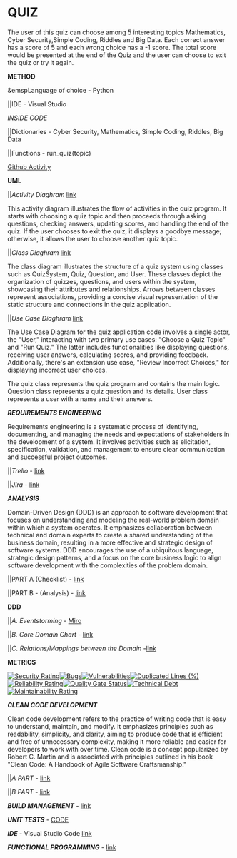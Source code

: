 # QUIZ
The user of this quiz can choose among 5 interesting topics Mathematics, Cyber Security,Simple Coding, Riddles and Big Data. Each correct answer has a score of 5 and each wrong choice has a -1 score. The total score would be presented at the end of the Quiz and the user can choose to exit the quiz or try it again.

**METHOD**

&emspLanguage of choice - Python

||IDE - Visual Studio

*INSIDE CODE*

||Dictionaries - Cyber Security, Mathematics, Simple Coding, Riddles, Big Data

||Functions - run_quiz(topic)

[Github Activity](https://github.com/CirilSM/Quiz_py/activity)

****UML****

||*Activity Diaghram* [link](https://github.com/CirilSM/Quiz_py/blob/main/Activity%20Diaghram%20(Updated).png)

This activity diagram illustrates the flow of activities in the quiz program. It starts with choosing a quiz topic and then proceeds through asking questions, checking answers, updating scores, and handling the end of the quiz. If the user chooses to exit the quiz, it displays a goodbye message; otherwise, it allows the user to choose another quiz topic.

||*Class Diaghram* [link](https://github.com/CirilSM/Quiz_py/blob/main/Class%20Diaghram(updated).png)

The class diagram illustrates the structure of a quiz system using classes such as QuizSystem, Quiz, Question, and User. These classes depict the organization of quizzes, questions, and users within the system, showcasing their attributes and relationships. Arrows between classes represent associations, providing a concise visual representation of the static structure and connections in the quiz application.

||*Use Case Diaghram* [link](https://github.com/CirilSM/Quiz_py/blob/main/Untitled%20Use%20Case.png)

The Use Case Diagram for the quiz application code involves a single actor, the "User," interacting with two primary use cases: "Choose a Quiz Topic" and "Run Quiz." The latter includes functionalities like displaying questions, receiving user answers, calculating scores, and providing feedback. Additionally, there's an extension use case, "Review Incorrect Choices," for displaying incorrect user choices.

The quiz class represents the quiz program and contains the main logic.
Question class represents a quiz question and its details.
User class represents a user with a name and their answers.



***REQUIREMENTS ENGINEERING***

Requirements engineering is a systematic process of identifying, documenting, and managing the needs and expectations of stakeholders in the development of a system. It involves activities such as elicitation, specification, validation, and management to ensure clear communication and successful project outcomes.


||*Trello* - [link](https://trello.com/invite/b/Bgu6AhXb/ATTI98901215374970c6e9f727dc23b4e33cB031ADDA/quiz)

||*Jira* - [link](https://ciril2992000.atlassian.net/jira/software/projects/QUIZ/boards/3)


***ANALYSIS***

Domain-Driven Design (DDD) is an approach to software development that focuses on understanding and modeling the real-world problem domain within which a system operates. It emphasizes collaboration between technical and domain experts to create a shared understanding of the business domain, resulting in a more effective and strategic design of software systems. DDD encourages the use of a ubiquitous language, strategic design patterns, and a focus on the core business logic to align software development with the complexities of the problem domain.

||PART A (Checklist) - [link](https://github.com/CirilSM/Quiz_py/blob/main/PART%20A.pdf)

||PART B - (Analysis) - [link](https://github.com/CirilSM/Quiz_py/blob/main/PART%20A.pdf)


****DDD****

||*A. Eventstorming* - [Miro](https://miro.com/app/board/uXjVN4fbazU=/?share_link_id=146440318679)

||*B. Core Domain Chart* - [link](https://github.com/CirilSM/Quiz_py/blob/main/CORE%20DOMAIN%20CHART.png)

||*C. Relations/Mappings between the Domain* -[link](https://github.com/CirilSM/Quiz_py/blob/main/Domain%20Relation%20Chart.png)


****METRICS****

[![Security Rating](https://sonarcloud.io/api/project_badges/measure?project=CirilSM_Quiz_py&metric=security_rating)](https://sonarcloud.io/summary/new_code?id=CirilSM_Quiz_py)[![Bugs](https://sonarcloud.io/api/project_badges/measure?project=CirilSM_Quiz_py&metric=bugs)](https://sonarcloud.io/summary/new_code?id=CirilSM_Quiz_py)[![Vulnerabilities](https://sonarcloud.io/api/project_badges/measure?project=CirilSM_Quiz_py&metric=vulnerabilities)](https://sonarcloud.io/summary/new_code?id=CirilSM_Quiz_py)[![Duplicated Lines (%)](https://sonarcloud.io/api/project_badges/measure?project=CirilSM_Quiz_py&metric=duplicated_lines_density)](https://sonarcloud.io/summary/new_code?id=CirilSM_Quiz_py)[![Reliability Rating](https://sonarcloud.io/api/project_badges/measure?project=CirilSM_Quiz_py&metric=reliability_rating)](https://sonarcloud.io/summary/new_code?id=CirilSM_Quiz_py)[![Quality Gate Status](https://sonarcloud.io/api/project_badges/measure?project=CirilSM_Quiz_py&metric=alert_status)](https://sonarcloud.io/summary/new_code?id=CirilSM_Quiz_py)[![Technical Debt](https://sonarcloud.io/api/project_badges/measure?project=CirilSM_Quiz_py&metric=sqale_index)](https://sonarcloud.io/summary/new_code?id=CirilSM_Quiz_py)[![Maintainability Rating](https://sonarcloud.io/api/project_badges/measure?project=CirilSM_Quiz_py&metric=sqale_rating)](https://sonarcloud.io/summary/new_code?id=CirilSM_Quiz_py)


***CLEAN CODE DEVELOPMENT***


Clean code development refers to the practice of writing code that is easy to understand, maintain, and modify. It emphasizes principles such as readability, simplicity, and clarity, aiming to produce code that is efficient and free of unnecessary complexity, making it more reliable and easier for developers to work with over time. Clean code is a concept popularized by Robert C. Martin and is associated with principles outlined in his book "Clean Code: A Handbook of Agile Software Craftsmanship."

||*A PART* - [link](https://github.com/CirilSM/Quiz_py/blob/main/CLEAN%20CODE%20DEVELOPMENT.pdf)

||*B PART* - [link](https://github.com/CirilSM/Quiz_py/blob/main/CHEAT%20SHEET.pdf)



***BUILD MANAGEMENT*** - [link](https://github.com/CirilSM/Quiz_py/blob/main/.github/workflows/main.yml)


***UNIT TESTS*** - [CODE](https://github.com/CirilSM/Quiz_py/blob/main/QUIZ_test.py)


***IDE*** - Visual Studio Code [link](https://github.com/CirilSM/Quiz_py/blob/main/IDE.pdf)


***FUNCTIONAL PROGRAMMING*** - [link](https://github.com/CirilSM/Quiz_py/blob/main/FUNCTIONAL%20PROGRAMMING.pdf)




